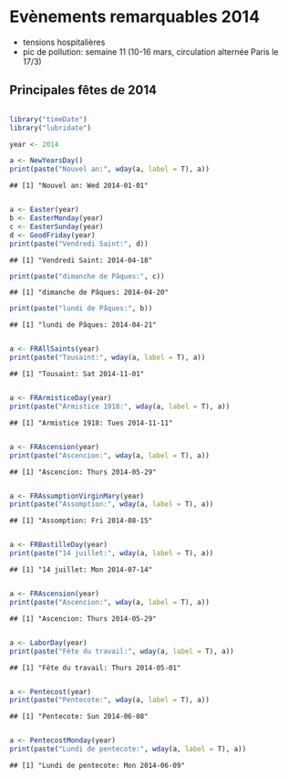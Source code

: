 Evènements remarquables 2014
========================================================

- tensions hospitalières
- pic de pollution: semaine 11 (10-16 mars, circulation alternée Paris le 17/3)

Principales fêtes de 2014
-------------------------


```r

library("timeDate")
library("lubridate")

year <- 2014

a <- NewYearsDay()
print(paste("Nouvel an:", wday(a, label = T), a))
```

```
## [1] "Nouvel an: Wed 2014-01-01"
```

```r

a <- Easter(year)
b <- EasterMonday(year)
c <- EasterSunday(year)
d <- GoodFriday(year)
print(paste("Vendredi Saint:", d))
```

```
## [1] "Vendredi Saint: 2014-04-18"
```

```r
print(paste("dimanche de Pâques:", c))
```

```
## [1] "dimanche de Pâques: 2014-04-20"
```

```r
print(paste("lundi de Pâques:", b))
```

```
## [1] "lundi de Pâques: 2014-04-21"
```

```r

a <- FRAllSaints(year)
print(paste("Tousaint:", wday(a, label = T), a))
```

```
## [1] "Tousaint: Sat 2014-11-01"
```

```r

a <- FRArmisticeDay(year)
print(paste("Armistice 1918:", wday(a, label = T), a))
```

```
## [1] "Armistice 1918: Tues 2014-11-11"
```

```r

a <- FRAscension(year)
print(paste("Ascencion:", wday(a, label = T), a))
```

```
## [1] "Ascencion: Thurs 2014-05-29"
```

```r

a <- FRAssumptionVirginMary(year)
print(paste("Assomption:", wday(a, label = T), a))
```

```
## [1] "Assomption: Fri 2014-08-15"
```

```r

a <- FRBastilleDay(year)
print(paste("14 juillet:", wday(a, label = T), a))
```

```
## [1] "14 juillet: Mon 2014-07-14"
```

```r

a <- FRAscension(year)
print(paste("Ascencion:", wday(a, label = T), a))
```

```
## [1] "Ascencion: Thurs 2014-05-29"
```

```r

a <- LaborDay(year)
print(paste("Fête du travail:", wday(a, label = T), a))
```

```
## [1] "Fête du travail: Thurs 2014-05-01"
```

```r

a <- Pentecost(year)
print(paste("Pentecote:", wday(a, label = T), a))
```

```
## [1] "Pentecote: Sun 2014-06-08"
```

```r

a <- PentecostMonday(year)
print(paste("Lundi de pentecote:", wday(a, label = T), a))
```

```
## [1] "Lundi de pentecote: Mon 2014-06-09"
```


